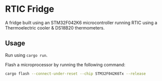 # RTIC Fridge

A fridge built using an STM32F042K6 microcontroller running RTIC using a Thermoelectric cooler & DS18B20 thermometers.

## Usage

Run using `cargo run`.

Flash a microprocessor by running the following command:
```sh
cargo flash --connect-under-reset --chip STM32F042K6Tx --release
```
